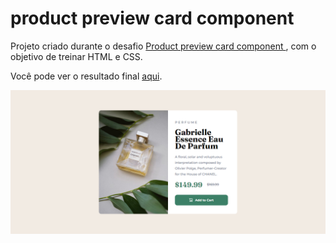 # product preview card component

Projeto criado durante o desafio [Product preview card component
](https://www.frontendmentor.io/challenges/product-preview-card-component-GO7UmttRfa), com o objetivo de treinar HTML e CSS.

Você pode ver o resultado final [aqui](https://jessicalorenzon.github.io/product-preview-card-component-main/).

![product-preview-card-component-main](product-preview-card-component-main.png)